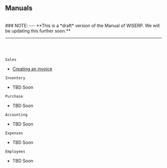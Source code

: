 
## Manuals 

<br/>
### NOTE:
---
**This is a *draft* version of the Manual of WISERP. We will be updating this further soon.**

---

<br/>
<br/>

```
Sales
```
- [Creating an invoice](https://business.facebook.com/wiserpph/videos/438480433982230/) 


```
Inventory 
```
- TBD Soon


```
Purchase
```
- TBD Soon

```
Accounting 
```
- TBD Soon

```
Expenses 
```
- TBD Soon

```
Employees 
```
- TBD Soon
